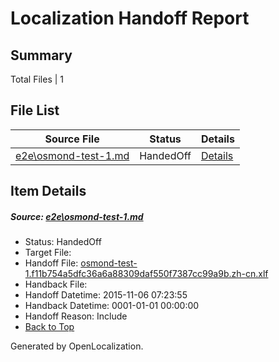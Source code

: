 # <a name='report-top'></a> Localization Handoff Report

## Summary
 Total Files | 1

## File List
 Source File | Status | Details 
 ----------- | ------ | ------- 
 [e2e\osmond-test-1.md](https://github.com/OpenLocalizationTest/oltest/blob/f4b3096e48dfeb999c383c55a46706a9a3b95935/e2e/osmond-test-1.md) | HandedOff | [Details](#47609b0422629832c77370a4324229c7153ccdd71)

## Item Details
##### <a name='47609b0422629832c77370a4324229c7153ccdd71'></a> Source: [e2e\osmond-test-1.md](https://github.com/OpenLocalizationTest/oltest/blob/f4b3096e48dfeb999c383c55a46706a9a3b95935/e2e/osmond-test-1.md)
* Status: HandedOff
* Target File: 
* Handoff File: [osmond-test-1.f11b754a5dfc36a6a88309daf550f7387cc99a9b.zh-cn.xlf](https://github.com/OpenLocalizationTestOrg/olhandoff/blob/9409763d56a0eab0f0ee07cc0c6e2ec61787719d/ol-handoff/OpenLocalizationTestOrg/oltest.zh-cn/master/osmond-test-1.f11b754a5dfc36a6a88309daf550f7387cc99a9b.zh-cn.xlf)
* Handback File: 
* Handoff Datetime: 2015-11-06 07:23:55
* Handback Datetime: 0001-01-01 00:00:00
* Handoff Reason: Include
* [Back to Top](#report-top)


Generated by OpenLocalization.
